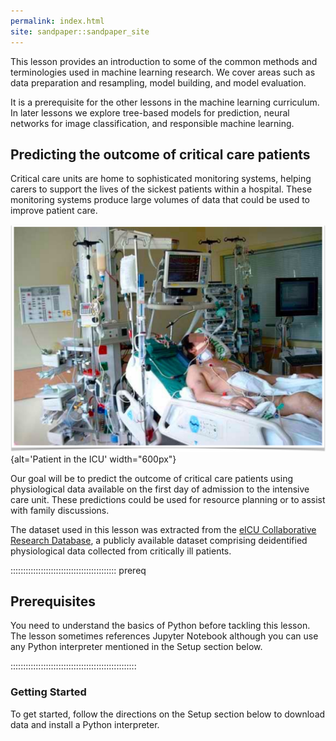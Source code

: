 ```yaml
---
permalink: index.html
site: sandpaper::sandpaper_site
---
```


This lesson provides an introduction to some of the common methods and terminologies used in machine learning research. We cover areas such as data preparation and resampling, model building, and model evaluation. 

It is a prerequisite for the other lessons in the machine learning curriculum. In later lessons we explore tree-based models for prediction, neural networks for image classification, and responsible machine learning.

## Predicting the outcome of critical care patients

Critical care units are home to sophisticated monitoring systems, helping carers to support the lives of the sickest patients within a hospital. These monitoring systems produce large volumes of data that could be used to improve patient care.

![](fig/icu_patient.png){alt='Patient in the ICU' width="600px"}

Our goal will be to predict the outcome of critical care patients using physiological data available on the first day of admission to the intensive care unit. These predictions could be used for resource planning or to assist with family discussions.

The dataset used in this lesson was extracted from the [eICU Collaborative Research Database](https://dx.doi.org/10.1038/sdata.2018.178), a publicly available dataset comprising deidentified physiological data collected from critically ill patients.


::::::::::::::::::::::::::::::::::::::::::  prereq

## Prerequisites

You need to understand the basics of Python before tackling this lesson. The lesson sometimes references Jupyter Notebook although you can use any Python interpreter mentioned in the Setup section below.


::::::::::::::::::::::::::::::::::::::::::::::::::

### Getting Started

To get started, follow the directions on the Setup section below to download data and install a Python interpreter.